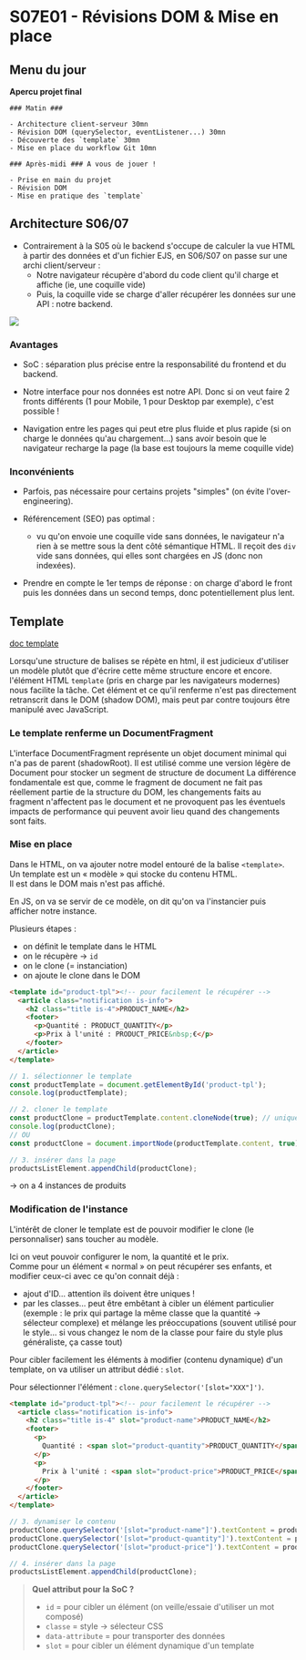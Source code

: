 # S07E01 - Révisions DOM & Mise en place

## Menu du jour

**Apercu projet final**

```
### Matin ###

- Architecture client-serveur 30mn
- Révision DOM (querySelector, eventListener...) 30mn
- Découverte des `template` 30mn
- Mise en place du workflow Git 10mn

### Après-midi ### A vous de jouer !

- Prise en main du projet
- Révision DOM
- Mise en pratique des `template`
```

## Architecture S06/07

- Contrairement à la S05 où le backend s'occupe de calculer la vue HTML à partir des données et d'un fichier EJS, en S06/S07 on passe sur une archi client/serveur : 
  - Notre navigateur récupère d'abord du code client qu'il charge et affiche (ie, une coquille vide)
  - Puis, la coquille vide se charge d'aller récupérer les données sur une API : notre backend. 

![](../ressources/archi.png)

### Avantages 

- SoC : séparation plus précise entre la responsabilité du frontend et du backend. 

- Notre interface pour nos données est notre API. Donc si on veut faire 2 fronts différents (1 pour Mobile, 1 pour Desktop par exemple), c'est possible ! 

- Navigation entre les pages qui peut etre plus fluide et plus rapide (si on charge le données qu'au chargement...) sans avoir besoin que le navigateur recharge la page (la base est toujours la meme coquille vide)


### Inconvénients

- Parfois, pas nécessaire pour certains projets "simples" (on évite l'over-engineering).

- Référencement (SEO) pas optimal :
  - vu qu'on envoie une coquille vide sans données, le navigateur n'a rien à se mettre sous la dent côté sémantique HTML. Il reçoit des `div` vide sans données, qui elles sont chargées en JS (donc non indexées).

- Prendre en compte le 1er temps de réponse : on charge d'abord le front puis les données dans un second temps, donc potentiellement plus lent.


## Template

[doc template](https://developer.mozilla.org/fr/docs/Web/HTML/Element/template)

Lorsqu'une structure de balises se répète en html, 
il est judicieux d'utiliser un modèle plutôt que d'écrire cette même structure encore et encore. 
l'élément HTML `template` (pris en charge par les navigateurs modernes) nous facilite la tâche. 
Cet élément et ce qu'il renferme n'est pas directement retranscrit dans le DOM (shadow DOM), 
mais peut par contre toujours être manipulé avec JavaScript.

### Le template renferme un DocumentFragment

L'interface DocumentFragment représente un objet document minimal qui n'a pas de parent (shadowRoot). 
Il est utilisé comme une version légère de Document pour stocker un segment de structure de document 
La différence fondamentale est que, comme le fragment de document ne fait pas réellement partie de la structure du DOM, 
les changements faits au fragment n'affectent pas le document
et ne provoquent pas les éventuels impacts de performance qui peuvent avoir lieu quand des changements sont faits.

### Mise en place

Dans le HTML, on va ajouter notre model entouré de la balise `<template>`.  
Un template est un « modèle » qui stocke du contenu HTML.  
Il est dans le DOM mais n'est pas affiché.

En JS, on va se servir de ce modèle, on dit qu'on va l'instancier puis afficher
notre instance.

Plusieurs étapes :

- on définit le template dans le HTML
- on le récupère → `id`
- on le clone (= instanciation)
- on ajoute le clone dans le DOM

```html
<template id="product-tpl"><!-- pour facilement le récupérer -->
  <article class="notification is-info">
    <h2 class="title is-4">PRODUCT_NAME</h2>
    <footer>
      <p>Quantité : PRODUCT_QUANTITY</p>
      <p>Prix à l'unité : PRODUCT_PRICE&nbsp;€</p>
    </footer>
  </article>
</template>
```

```js
// 1. sélectionner le template
const productTemplate = document.getElementById('product-tpl');
console.log(productTemplate);

// 2. cloner le template
const productClone = productTemplate.content.cloneNode(true); // uniquement le CONTENU
console.log(productClone);
// OU 
const productClone = document.importNode(productTemplate.content, true);

// 3. insérer dans la page
productsListElement.appendChild(productClone);
```

→ on a 4 instances de produits

### Modification de l'instance

L'intérêt de cloner le template est de pouvoir modifier le clone (le personnaliser)
sans toucher au modèle.

Ici on veut pouvoir configurer le nom, la quantité et le prix.  
Comme pour un élément « normal » on peut récupérer ses enfants, et modifier ceux-ci
avec ce qu'on connait déjà :

- ajout d'ID… attention ils doivent être uniques !
- par les classes… peut être embêtant à cibler un élément particulier
  (exemple : le prix qui partage la même classe que la quantité → sélecteur complexe)
  et mélange les préoccupations (souvent utilisé pour le style… si vous changez le
  nom de la classe pour faire du style plus généraliste, ça casse tout)

Pour cibler facilement les éléments à modifier (contenu dynamique) d'un template,
on va utiliser un attribut dédié : `slot`.

Pour sélectionner l'élément : `clone.querySelector('[slot="XXX"]')`.

```html
<template id="product-tpl"><!-- pour facilement le récupérer -->
  <article class="notification is-info">
    <h2 class="title is-4" slot="product-name">PRODUCT_NAME</h2>
    <footer>
      <p>
        Quantité : <span slot="product-quantity">PRODUCT_QUANTITY</span>
      </p>
      <p>
        Prix à l'unité : <span slot="product-price">PRODUCT_PRICE</span>&nbsp;€
      </p>
    </footer>
  </article>
</template>
```

```js
// 3. dynamiser le contenu
productClone.querySelector('[slot="product-name"]').textContent = product.name;
productClone.querySelector('[slot="product-quantity"]').textContent = product.quantity;
productClone.querySelector('[slot="product-price"]').textContent = product.price;

// 4. insérer dans la page
productsListElement.appendChild(productClone);
```

> **Quel attribut pour la SoC ?**  
>
> - `id` = pour cibler un élément (on veille/essaie d'utiliser un mot composé)
> - `classe` = style → sélecteur CSS
> - `data-attribute` = pour transporter des données
> - `slot` = pour cibler un élément dynamique d'un template
